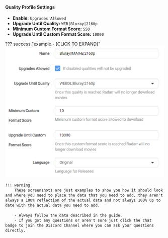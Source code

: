 #### Quality Profile Settings

- **Enable:** `Upgrades Allowed`
- **Upgrade Until Quality:** `WEB|Bluray|2160p`
- **Minimum Custom Format Score:** `550`
- **Upgrade Until Custom Format Score:** `10000`

??? success "example - [CLICK TO EXPAND]"
    ![!Quality Profile Settings](/SQP/images/5-qp-settings.png)

    !!! warning
        These screenshots are just examples to show you how it should look and where you need to place the data that you need to add, they aren't always a 100% reflection of the actual data and not always 100% up to date with the actual data you need to add.

        - Always follow the data described in the guide.
        - If you got any questions or aren't sure just click the chat badge to join the Discord Channel where you can ask your questions directly.
